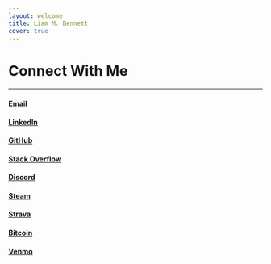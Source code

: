 ```yaml
---
layout: welcome
title: Liam M. Bennett
cover: true
---
```


# Connect With Me
---
#### [Email](mailto:liam@lmb.me)
#### [LinkedIn](https://www.linkedin.com/in/liam-bennett)
#### [GitHub](https://github.com/liam-bennett)
#### [Stack Overflow](https://stackoverflow.com/users/12906192)
#### [Discord](https://discordapp.com/users/2470)
#### [Steam](https://steamcommunity.com/profiles/76561198850838798)
#### [Strava](https://www.strava.com/athletes/19868023)
#### [Bitcoin](bitcoin:34vmePvmwSYBit8PF1QtpFpkhTxZq4xmR7)
#### [Venmo](https://account.venmo.com/u/liambennett)